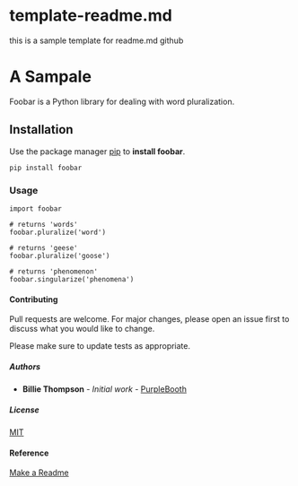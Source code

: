 # template-readme.md
this is a sample template for readme.md github

# A Sampale

Foobar is a Python library for dealing with word pluralization.

## Installation

Use the package manager [pip](https://pip.pypa.io/en/stable/) to **install foobar**.

```
pip install foobar
```

### Usage

```
import foobar

# returns 'words'
foobar.pluralize('word')

# returns 'geese'
foobar.pluralize('goose')

# returns 'phenomenon'
foobar.singularize('phenomena')
```

#### Contributing
Pull requests are welcome. For major changes, please open an issue first to discuss what you would like to change.

Please make sure to update tests as appropriate.

##### Authors

* **Billie Thompson** - *Initial work* - [PurpleBooth](https://github.com/PurpleBooth)

##### License
[MIT](https://choosealicense.com/licenses/mit/)

#### Reference
[Make a Readme](https://www.makeareadme.com)
